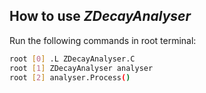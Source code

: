 ## How to use _ZDecayAnalyser_

Run the following commands in root terminal:

```bash
root [0] .L ZDecayAnalyser.C
root [1] ZDecayAnalyser analyser
root [2] analyser.Process()
``` 